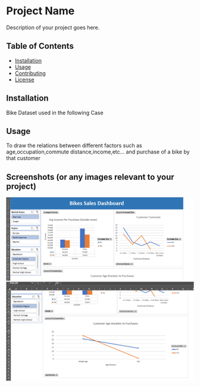 # Project Name

Description of your project goes here.

## Table of Contents
- [Installation](#installation)
- [Usage](#usage)
- [Contributing](#contributing)
- [License](#license)

## Installation

Bike Dataset used in the following Case

## Usage

To draw the relations between different factors such as age,occupation,commute distance,income,etc... and purchase of a bike by that customer

## Screenshots (or any images relevant to your project)

![Image 1](Image1.png)
![Image 2](Image2.png)
